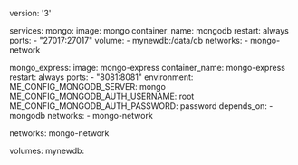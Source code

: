 version: '3'

services: 
  mongo:
    image: mongo
    container_name: mongodb
    restart: always 
    ports: 
      - "27017:27017"
    volume: 
      - mynewdb:/data/db
    networks:
      - mongo-network 

  mongo_express:
    image: mongo-express
    container_name: mongo-express 
    restart: always 
    ports: 
      - "8081:8081"
    environment:
      ME_CONFIG_MONGODB_SERVER: mongo 
      ME_CONFIG_MONGODB_AUTH_USERNAME: root
      ME_CONFIG_MONGODB_AUTH_PASSWORD: password
    depends_on:
      - mongodb
    networks:
      - mongo-network 

networks:
  mongo-network 

volumes: 
  mynewdb: 
